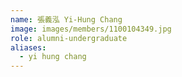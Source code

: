 ```yaml
---
name: 張義泓 Yi-Hung Chang 
image: images/members/1100104349.jpg 
role: alumni-undergraduate
aliases:
  - yi hung chang
---
```

